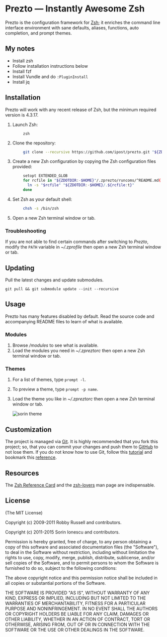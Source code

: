 Prezto — Instantly Awesome Zsh
==============================

Prezto is the configuration framework for [Zsh][1]; it enriches the command line
interface environment with sane defaults, aliases, functions, auto completion,
and prompt themes.

My notes
--------

- Install zsh
- Follow installation instructions below
- Install fzf
- Install Vundle and do `:PluginInstall`
- Install jq


Installation
------------

Prezto will work with any recent release of Zsh, but the minimum required
version is 4.3.17.

  1. Launch Zsh:

```
        zsh
```

  2. Clone the repository:

```bash
        git clone --recursive https://github.com/ipost/prezto.git "${ZDOTDIR:-$HOME}/.zprezto"
```

  3. Create a new Zsh configuration by copying the Zsh configuration files
     provided:
     
```bash
        setopt EXTENDED_GLOB
        for rcfile in "${ZDOTDIR:-$HOME}"/.zprezto/runcoms/^README.md(.N); do
          ln -s "$rcfile" "${ZDOTDIR:-$HOME}/.${rcfile:t}"
        done
```

  4. Set Zsh as your default shell:
  
```bash
        chsh -s /bin/zsh
```

  5. Open a new Zsh terminal window or tab.

### Troubleshooting

If you are not able to find certain commands after switching to *Prezto*,
modify the `PATH` variable in *~/.zprofile* then open a new Zsh terminal
window or tab.

Updating
--------

Pull the latest changes and update submodules.

    git pull && git submodule update --init --recursive

Usage
-----

Prezto has many features disabled by default. Read the source code and
accompanying README files to learn of what is available.

### Modules

  1. Browse */modules* to see what is available.
  2. Load the modules you need in *~/.zpreztorc* then open a new Zsh terminal
     window or tab.

### Themes

  1. For a list of themes, type `prompt -l`.
  2. To preview a theme, type `prompt -p name`.
  3. Load the theme you like in *~/.zpreztorc* then open a new Zsh terminal
     window or tab.

     ![sorin theme][2]

Customization
-------------

The project is managed via [Git][3]. It is highly recommended that you fork this
project; so, that you can commit your changes and push them to [GitHub][4] to
not lose them. If you do not know how to use Git, follow this [tutorial][5] and
bookmark this [reference][6].

Resources
---------

The [Zsh Reference Card][7] and the [zsh-lovers][8] man page are indispensable.

License
-------

(The MIT License)

Copyright (c) 2009-2011 Robby Russell and contributors.

Copyright (c) 2011-2015 Sorin Ionescu and contributors.

Permission is hereby granted, free of charge, to any person obtaining a copy of
this software and associated documentation files (the "Software"), to deal in
the Software without restriction, including without limitation the rights to
use, copy, modify, merge, publish, distribute, sublicense, and/or sell copies
of the Software, and to permit persons to whom the Software is furnished to do
so, subject to the following conditions:

The above copyright notice and this permission notice shall be included in all
copies or substantial portions of the Software.

THE SOFTWARE IS PROVIDED "AS IS", WITHOUT WARRANTY OF ANY KIND, EXPRESS OR
IMPLIED, INCLUDING BUT NOT LIMITED TO THE WARRANTIES OF MERCHANTABILITY,
FITNESS FOR A PARTICULAR PURPOSE AND NONINFRINGEMENT. IN NO EVENT SHALL THE
AUTHORS OR COPYRIGHT HOLDERS BE LIABLE FOR ANY CLAIM, DAMAGES OR OTHER
LIABILITY, WHETHER IN AN ACTION OF CONTRACT, TORT OR OTHERWISE, ARISING FROM,
OUT OF OR IN CONNECTION WITH THE SOFTWARE OR THE USE OR OTHER DEALINGS IN THE
SOFTWARE.

[1]: http://www.zsh.org
[2]: http://i.imgur.com/nrGV6pg.png "sorin theme"
[3]: http://git-scm.com
[4]: https://github.com
[5]: http://gitimmersion.com
[6]: http://gitref.org
[7]: http://www.bash2zsh.com/zsh_refcard/refcard.pdf
[8]: http://grml.org/zsh/zsh-lovers.html
